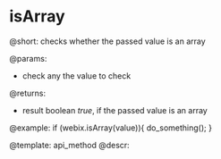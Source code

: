 isArray
=============


@short: checks whether the passed value is an array
	
@params:
- check		any	the value to check

@returns:
- result	boolean	<i>true</i>, if the passed value is an array

@example:
if (webix.isArray(value)){
	do_something();
}

@template:	api_method
@descr:
